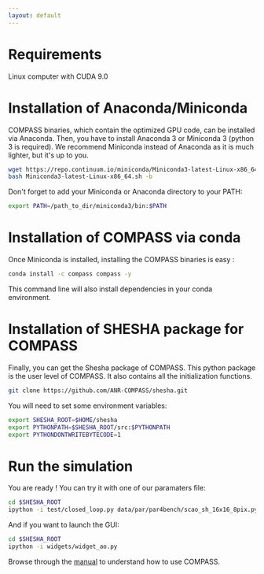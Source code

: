 ```yaml
---
layout: default
---
```

# Requirements

Linux computer with CUDA 9.0

# Installation of Anaconda/Miniconda

COMPASS binaries, which contain the optimized GPU code, can be installed via Anaconda.
Then, you have to install Anaconda 3 or Miniconda 3 (python 3 is required).
We recommend Miniconda instead of Anaconda as it is much lighter, but it's up to you.

```bash
wget https://repo.continuum.io/miniconda/Miniconda3-latest-Linux-x86_64.sh
bash Miniconda3-latest-Linux-x86_64.sh -b
```
Don't forget to add your Miniconda or Anaconda directory to your PATH:
```bash
export PATH=/path_to_dir/miniconda3/bin:$PATH
```
# Installation of COMPASS via conda
Once Miniconda is installed, installing the COMPASS binaries is easy :
```bash
conda install -c compass compass -y
```
This command line will also install dependencies in your conda environment. 
# Installation of SHESHA package for COMPASS
Finally, you can get the Shesha package of COMPASS. This python package is the user level of COMPASS. It also contains all the initialization functions.
```bash
git clone https://github.com/ANR-COMPASS/shesha.git
```
You will need to set some environment variables:
```bash
export SHESHA_ROOT=$HOME/shesha
export PYTHONPATH=$SHESHA_ROOT/src:$PYTHONPATH
export PYTHONDONTWRITEBYTECODE=1
```

# Run the simulation
You are ready !
You can try it with one of our paramaters file:
```bash
cd $SHESHA_ROOT
ipython -i test/closed_loop.py data/par/par4bench/scao_sh_16x16_8pix.py
```
And if you want to launch the GUI:
```bash
cd $SHESHA_ROOT
ipython -i widgets/widget_ao.py
```
Browse through the [manual](manual.html) to understand how to use COMPASS.
